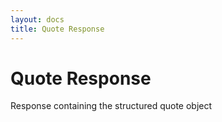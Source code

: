 ```yaml
---
layout: docs
title: Quote Response
---
```


# Quote Response
Response containing the structured quote object
